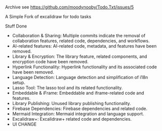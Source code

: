 Archive see 
https://github.com/moodynooby/Todo.Txt/issues/5

A Simple Fork of excalidraw for todo tasks

Stuff Done

- Collaboration & Sharing: Multiple commits indicate the removal of collaboration features, related code, dependencies, and workflows.
- AI-related features: AI-related code, metadata, and features have been removed.
- Library & Encryption: The library feature, related components, and encryption code have been removed.
- Hyperlink Functionality: Hyperlink functionality and its associated code have been removed.
- Language Detection: Language detection and simplification of i18n setup.
- Lasso Tool: The lasso tool and its related functionality.
- Embeddable & iFrame: Embeddable and iframe-related code and features.
- Library Publishing: Unused library publishing functionality.
- Firebase Dependencies: Firebase dependencies and related code.
- Mermaid Integration: Mermaid integration and language support.
- Excalidraw+: Excalidraw+ related code and dependencies.
- UI CHANGE
